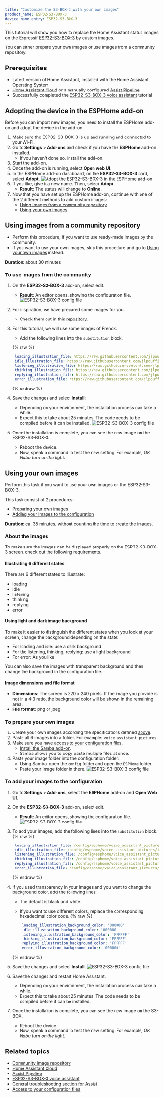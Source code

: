 ```yaml
---
title: "Customize the S3-BOX-3 with your own images"
product_name: ESP32-S3-BOX-3
device_name_entry: ESP32-S3-BOX-3
---
```


This tutorial will show you how to replace the Home Assistant status images on the Espressif [ESP32-S3-BOX-3](https://www.espressif.com/en/news/ESP32-S3-BOX-3) by custom images.

You can either prepare your own images or use images from a community repository.

## Prerequisites

- Latest version of Home Assistant, installed with the Home Assistant Operating System
- [Home Assistant Cloud](https://www.nabucasa.com) or a manually configured [Assist Pipeline](/voice_control/voice_remote_local_assistant)
- Successfully completed the [ESP32-S3-BOX-3 voice assistant](/voice_control/s3_box_voice_assistant/) tutorial

## Adopting the device in the ESPHome add-on

Before you can import new images, you need to install the ESPHome add-on and adopt the device in the add-on.

1. Make sure the ESP32-S3-BOX-3 is up and running and connected to your Wi-Fi.
2. Go to **Settings** > **Add-ons** and check if you have the **ESPHome** add-on installed.
   - If you haven't done so, install the add-on.
3. Start the add-on.
4. Once the add-on is running, select **Open web UI**.
5. In the ESPHome add-on dashboard, on the **ESP32-S3-BOX-3** card, select **Adopt**.
   ![Adopt the ESP32-S3-BOX-3 in the ESPHome add-on](/images/assist/esp32-adopt-s3.png)
6. If you like, give it a new name. Then, select **Adopt**.
   - **Result**: The status will change to **Online**.
8. Now that you have set up the ESPHome add-on, continue with one of the 2 different methods to add custom images:
   - [Using images from a community repository](#using-images-from-a-community-repository)
   - [Using your own images](#using-your-own-images)

## Using images from a community repository

- Perform this procedure, if you want to use ready-made images by the community.
- If you want to use your own images, skip this procedure and go to [Using your own images](#using-your-own-images) instead.

**Duration**: about 30 minutes

### To use images from the community

1. On the **ESP32-S3-BOX-3** add-on, select edit.
   - **Result**: An editor opens, showing the configuration file.
   ![ESP32-S3-BOX-3 config file](/images/assist/esp32-adopt-s3-01.png)
2. For inspiration, we have prepared some images for you.
   - Check them out in this [repository](https://github.com/jlpouffier/home-assistant-s3-box-community-illustrations/tree/main).
3. For this tutorial, we will use some images of Frenck.
   - Add the following lines into the `substitution` block.

   {% raw %}

     ```yaml
      loading_illustration_file: https://raw.githubusercontent.com/jlpouffier/home-assistant-s3-box-community-illustrations/main/frenck/illustrations/loading_320_240.png
      idle_illustration_file: https://raw.githubusercontent.com/jlpouffier/home-assistant-s3-box-community-illustrations/main/frenck/illustrations/idle_320_240.png
      listening_illustration_file: https://raw.githubusercontent.com/jlpouffier/home-assistant-s3-box-community-illustrations/main/frenck/illustrations/listening_320_240.png
      thinking_illustration_file: https://raw.githubusercontent.com/jlpouffier/home-assistant-s3-box-community-illustrations/main/frenck/illustrations/thinking_320_240.png
      replying_illustration_file: https://raw.githubusercontent.com/jlpouffier/home-assistant-s3-box-community-illustrations/main/frenck/illustrations/replying_320_240.png
      error_illustration_file: https://raw.githubusercontent.com/jlpouffier/home-assistant-s3-box-community-illustrations/main/frenck/illustrations/error_320_240.png
    ```

   {% endraw %}

4. Save the changes and select **Install**:
   - Depending on your environment, the installation process can take a while.
   - Expect this to take about 25 minutes. The code needs to be compiled before it can be installed.
![ESP32-S3-BOX-3 config file](/images/assist/esp32-s3-config-05.png)
   
5. Once the installation is complete, you can see the new image on the ESP32-S3-BOX-3.
   - Reboot the device.
   - Now, speak a command to test the new setting. For example, *OK Nabu turn on the light*.

## Using your own images

Perform this task if you want to use your own images on the ESP32-S3-BOX-3.

This task consist of 2 procedures:

- [Preparing your own images](#to-prepare-your-own-images)
- [Adding your images to the configuration](#to-add-your-images-to-the-configuration)
  
**Duration**: ca. 35 minutes, without counting the time to create the images.

### About the images

To make sure the images can be displayed properly on the ESP32-S3-BOX-3 screen, check out the following requirements.

#### Illustrating 6 different states

There are 6 different states to illustrate:

- loading
- idle
- listening
- thinking
- replying
- error

#### Using light and dark image background

To make it easier to distinguish the different states when you look at your screen, change the background depending on the state:

- For loading and idle: use a dark background
- For the listening, thinking, replying: use a light background
- For error: As you like
  
You can also save the images with transparent background and then change the background in the configuration file.

#### Image dimensions and file format

- **Dimensions**: The screen is 320 x 240 pixels. If the image you provide is not in a 4:3 ratio, the background color will be shown in the remaining area.
- **File format**: png or jpeg

### To prepare your own images

1. Create your own images according the specifications defined [above](#about-the-images).
2. Paste all 6 images into a folder. For example: `voice_assistant_pictures`.
3. Make sure you have [access to your configuration files](/common-tasks/os/#configuring-access-to-files).
   - [Install the Samba add-on](/common-tasks/os/#installing-and-using-the-samba-add-on).
   - Samba allows you to copy paste multiple files at once.
4. Paste your image folder into the configuration folder:
   - Using Samba, open the `config` folder and open the `ESPHome` folder.
   - Paste your image folder in there.
   ![ESP32-S3-BOX-3 config file](/images/assist/s32-s3-add-image-folder.png)

### To add your images to the configuration

1. Go to **Settings** > **Add-ons**, select the **ESPHome** add-on and **Open Web UI**.
2. On the **ESP32-S3-BOX-3** add-on, select edit.
   - **Result**: An editor opens, showing the configuration file.
   ![ESP32-S3-BOX-3 config file](/images/assist/esp32-adopt-s3-01.png)

3. To add your images, add the following lines into the `substitution` block.
    {% raw %}

     ```yaml
      loading_illustration_file: /config/esphome/voice_assistant_pictures/loading_320_240.png
      idle_illustration_file: /config/esphome/voice_assistant_pictures/idle_320_240.png
      listening_illustration_file: /config/esphome/voice_assistant_pictures/listening_320_240.png
      thinking_illustration_file: /config/esphome/voice_assistant_pictures/thinking_320_240.png
      replying_illustration_file: /config/esphome/voice_assistant_pictures/replying_320_240.png
      error_illustration_file: /config/esphome/voice_assistant_pictures/error_320_240.png
      ```

    {% endraw %}

4. If you used transparency in your images and you want to change the background color, add the following lines:
   - The default is black and white.
   - If you want to use different colors, replace the corresponding hexadecimal color code.
     {% raw %}

     ```yaml
      loading_illustration_background_color: '000000'
      idle_illustration_background_color: '000000'
      listening_illustration_background_color: 'FFFFFF'
      thinking_illustration_background_color: 'FFFFFF'
      replying_illustration_background_color: 'FFFFFF'
      error_illustration_background_color: '000000'
      ```

   {% endraw %}
5. Save the changes and select **Install**.
   ![ESP32-S3-BOX-3 config file](/images/assist/s32-s3-add-image-config-02.png)
6. Save the changes and restart Home Assistant.
   - Depending on your environment, the installation process can take a while.
   - Expect this to take about 25 minutes. The code needs to be compiled before it can be installed.
7. Once the installation is complete, you can see the new image on the S3-BOX.
   - Reboot the device.
   - Now, speak a command to test the new setting. For example, *OK Nabu turn on the light*.

## Related topics

- [Community image repository](https://github.com/jlpouffier/home-assistant-s3-box-community-illustrations/tree/main)
- [Home Assistant Cloud](https://www.nabucasa.com)
- [Assist Pipeline](/voice_control/voice_remote_local_assistant)
- [ESP32-S3-BOX-3 voice assistant](/voice_control/s3_box_voice_assistant/)
- [General troubleshooting section for Assist](/voice_control/troubleshooting/)
- [Access to your configuration files](/common-tasks/os/#configuring-access-to-files)
